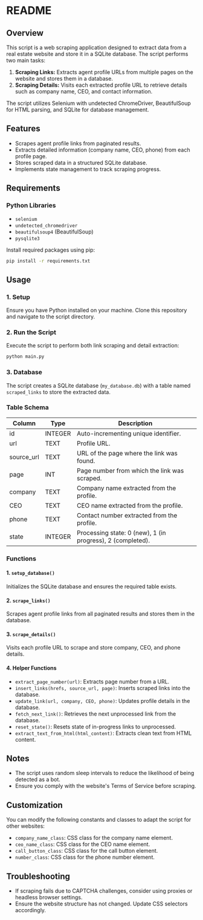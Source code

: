 # README

## Overview

This script is a web scraping application designed to extract data from a real estate website and store it in a SQLite database. The script performs two main tasks:

1. **Scraping Links:** Extracts agent profile URLs from multiple pages on the website and stores them in a database.
2. **Scraping Details:** Visits each extracted profile URL to retrieve details such as company name, CEO, and contact information.

The script utilizes Selenium with undetected ChromeDriver, BeautifulSoup for HTML parsing, and SQLite for database management.

## Features

- Scrapes agent profile links from paginated results.
- Extracts detailed information (company name, CEO, phone) from each profile page.
- Stores scraped data in a structured SQLite database.
- Implements state management to track scraping progress.

## Requirements

### Python Libraries

- `selenium`
- `undetected_chromedriver`
- `beautifulsoup4` (BeautifulSoup)
- `pysqlite3`

Install required packages using pip:

```bash
pip install -r requirements.txt
```

## Usage

### 1. Setup

Ensure you have Python installed on your machine. Clone this repository and navigate to the script directory.

### 2. Run the Script

Execute the script to perform both link scraping and detail extraction:

```bash
python main.py
```

### 3. Database

The script creates a SQLite database (`my_database.db`) with a table named `scraped_links` to store the extracted data.

### Table Schema

| Column     | Type    | Description                                                |
| ---------- | ------- | ---------------------------------------------------------- |
| id         | INTEGER | Auto-incrementing unique identifier.                       |
| url        | TEXT    | Profile URL.                                               |
| source_url | TEXT    | URL of the page where the link was found.                  |
| page       | INT     | Page number from which the link was scraped.               |
| company    | TEXT    | Company name extracted from the profile.                   |
| CEO        | TEXT    | CEO name extracted from the profile.                       |
| phone      | TEXT    | Contact number extracted from the profile.                 |
| state      | INTEGER | Processing state: 0 (new), 1 (in progress), 2 (completed). |

### Functions

#### 1. `setup_database()`

Initializes the SQLite database and ensures the required table exists.

#### 2. `scrape_links()`

Scrapes agent profile links from all paginated results and stores them in the database.

#### 3. `scrape_details()`

Visits each profile URL to scrape and store company, CEO, and phone details.

#### 4. Helper Functions

- `extract_page_number(url)`: Extracts page number from a URL.
- `insert_links(hrefs, source_url, page)`: Inserts scraped links into the database.
- `update_link(url, company, CEO, phone)`: Updates profile details in the database.
- `fetch_next_link()`: Retrieves the next unprocessed link from the database.
- `reset_state()`: Resets state of in-progress links to unprocessed.
- `extract_text_from_html(html_content)`: Extracts clean text from HTML content.

## Notes

- The script uses random sleep intervals to reduce the likelihood of being detected as a bot.
- Ensure you comply with the website's Terms of Service before scraping.

## Customization

You can modify the following constants and classes to adapt the script for other websites:

- `company_name_class`: CSS class for the company name element.
- `ceo_name_class`: CSS class for the CEO name element.
- `call_button_class`: CSS class for the call button element.
- `number_class`: CSS class for the phone number element.

## Troubleshooting

- If scraping fails due to CAPTCHA challenges, consider using proxies or headless browser settings.
- Ensure the website structure has not changed. Update CSS selectors accordingly.

